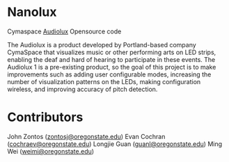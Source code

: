 # Nanolux
Cymaspace [Audiolux](https://www.cymaspace.org/audiolux/) Opensource code

The Audiolux is a product developed by Portland-based company CymaSpace that visualizes music or other performing arts on LED strips, enabling the deaf and hard of hearing to participate in these events. The Audiolux 1 is a pre-existing product, so the goal of this project is to make improvements such as adding user configurable modes, increasing the number of visualization patterns on the LEDs, making configuration wireless, and improving accuracy of pitch detection.

# Contributors
John Zontos (zontosj@oregonstate.edu)
Evan Cochran (cochraev@oregonstate.edu)
Longjie Guan (guanl@oregonstate.edu)
Ming Wei (weimi@oregonstate.edu)


